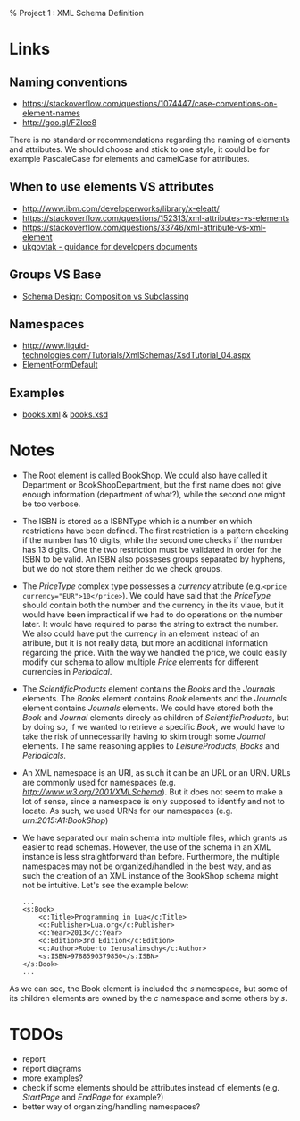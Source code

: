 % Project 1 : XML Schema Definition

# Links

## Naming conventions

* <https://stackoverflow.com/questions/1074447/case-conventions-on-element-names>
* <http://goo.gl/FZIee8>

There is no standard or recommendations regarding the naming of elements and
attributes. We should choose and stick to one style, it could be for example
PascaleCase for elements and camelCase for attributes.

## When to use elements VS attributes

* <http://www.ibm.com/developerworks/library/x-eleatt/>
* <https://stackoverflow.com/questions/152313/xml-attributes-vs-elements>
* <https://stackoverflow.com/questions/33746/xml-attribute-vs-xml-element>
* [ukgovtak - guidance for developers documents](http://goo.gl/bQ2YHs)

## Groups VS Base

* [Schema Design: Composition vs Subclassing](https://lists.w3.org/Archives/Public/xmlschema-dev/2002Apr/0016.html)

## Namespaces

* <http://www.liquid-technologies.com/Tutorials/XmlSchemas/XsdTutorial_04.aspx>
* [ElementFormDefault](http://goo.gl/sw7j4Z)

## Examples
* [books.xml](https://msdn.microsoft.com/en-us/library/ms764687(v=vs.85).aspx) &
[books.xsd](https://msdn.microsoft.com/en-us/library/ms256485(v=vs.110).aspx)

# Notes

* The Root element is called BookShop. We could also have called it Department
or BookShopDepartment, but the first name does not give enough information
(department of what?), while the second one might be too verbose.

* The ISBN is stored as a ISBNType which is a number on which restrictions have
been defined. The first restriction is a pattern checking if the number has 10
digits, while the second one checks if the number has 13 digits. One the
two restriction must be validated in order for the ISBN to be valid. An ISBN
also posseses groups separated by hyphens, but we do not store them neither
do we check groups.

* The *PriceType* complex type possesses a *currency* attribute (e.g.```<price
currency="EUR">10</price>```). We could have said that the *PriceType* should
contain both the number and the currency in the its vlaue, but it would have
been impractical if we had to do operations on the number later. It would have
required to parse the string to extract the number.
We also could have put the currency in an element instead of an atribute, but
it is not really data, but more an additional information regarding the price.
With the way we handled the price, we could easily modify our schema to allow
multiple *Price* elements for different currencies in *Periodical*.

* The *ScientificProducts* element contains the *Books* and the *Journals*
elements. The *Books* element contains *Book* elements and the *Journals*
element contains *Journals* elements.
We could have stored both the *Book* and *Journal* elements direcly as children
of *ScientificProducts*, but by doing so, if we wanted to retrieve a
specific *Book*, we would have to take the risk of unnecessarily having to skim
trough some *Journal* elements.
The same reasoning applies to *LeisureProducts*, *Books* and *Periodicals*.

* An XML namespace is an URI, as such it can be an URL or an URN. URLs are
commonly used for namespaces (e.g. *http://www.w3.org/2001/XMLSchema*). But it
does not seem to make a lot of sense, since a namespace is only supposed to
identify and not to locate. As such, we used URNs for our namespaces (e.g.
*urn:2015:A1:BookShop*)
    
* We have separated our main schema into multiple files, which grants us easier
to read schemas. However, the use of the schema in an XML instance is less
straightforward than before. Furthermore, the multiple namespaces may not be
organized/handled in the best way, and as such the creation of an XML instance
of the BookShop schema might not be intuitive. Let's see the example below:

    ~~~
    ...
    <s:Book>
        <c:Title>Programming in Lua</c:Title>
        <c:Publisher>Lua.org</c:Publisher>
        <c:Year>2013</c:Year>
        <c:Edition>3rd Edition</c:Edition>
        <c:Author>Roberto Ierusalimschy</c:Author>
        <s:ISBN>9788590379850</s:ISBN>
    </s:Book>
    ...
    ~~~
As we can see, the Book element is included the *s* namespace, but some of its
children elements are owned by the *c* namespace and some others by *s*.

# TODOs

* report
* report diagrams
* more examples?
* check if some elements should be attributes instead of elements (e.g.
    *StartPage* and *EndPage* for example?)
* better way of organizing/handling namespaces?
